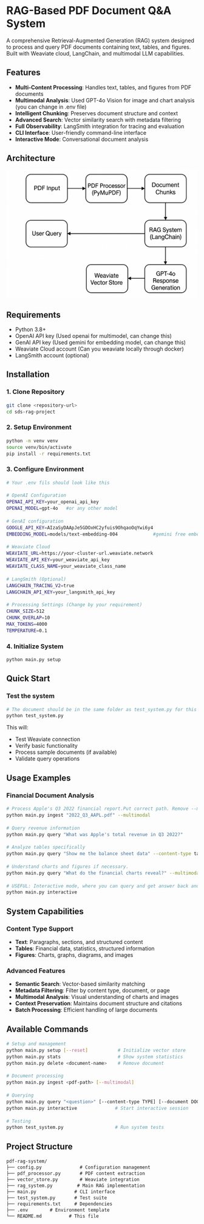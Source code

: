# RAG-Based PDF Document Q&A System

A comprehensive Retrieval-Augmented Generation (RAG) system designed to process and query PDF documents containing text, tables, and figures. Built with Weaviate cloud, LangChain, and multimodal LLM capabilities.

## Features

- **Multi-Content Processing**: Handles text, tables, and figures from PDF documents
- **Multimodal Analysis**: Used GPT-4o Vision for image and chart analysis (you can change in .env file)
- **Intelligent Chunking**: Preserves document structure and context
- **Advanced Search**: Vector similarity search with metadata filtering
- **Full Observability**: LangSmith integration for tracing and evaluation
- **CLI Interface**: User-friendly command-line interface
- **Interactive Mode**: Conversational document analysis

## Architecture

![Architecture](asset/architecture.png)

## Requirements

- Python 3.8+
- OpenAI API key   (Used openai for multimodel, can change this)
- GenAI API key   (Used gemini for embedding model, can change this)
- Weaviate Cloud account    (Can you weaviate locally through docker)
- LangSmith account (optional)

## Installation

### 1. Clone Repository
```bash
git clone <repository-url>
cd sds-rag-project
```

### 2. Setup Environment
```bash
python -m venv venv
source venv/bin/activate  
pip install -r requirements.txt
```

### 3. Configure Environment

```bash
# Your .env fils should look like this

# OpenAI Configuration
OPENAI_API_KEY=your_openai_api_key
OPENAI_MODEL=gpt-4o   #or any other model

# GenAI configuration
GOOGLE_API_KEY=AIzaSyDAApJe5GDOxHC2yfuis9OhqaoOqYwi6y4
EMBEDDING_MODEL=models/text-embedding-004             #gemini free embedding model

# Weaviate Cloud
WEAVIATE_URL=https://your-cluster-url.weaviate.network
WEAVIATE_API_KEY=your_weaviate_api_key
WEAVIATE_CLASS_NAME=your_weaviate_class_name

# LangSmith (Optional)
LANGCHAIN_TRACING_V2=true
LANGCHAIN_API_KEY=your_langsmith_api_key

# Processing Settings (Change by your requirement)
CHUNK_SIZE=512
CHUNK_OVERLAP=10
MAX_TOKENS=4000
TEMPERATURE=0.1

```

### 4. Initialize System
```bash
python main.py setup
```

## Quick Start

### Test the system
```bash
# The document should be in the same folder as test_system.py for this test
python test_system.py
```
This will:
- Test Weaviate connection
- Verify basic functionality
- Process sample documents (if available)
- Validate query operations

## Usage Examples

### Financial Document Analysis
```bash
# Process Apple's Q3 2022 financial report.Put correct path. Remove --multimodal if you want text only modal
python main.py ingest "2022_Q3_AAPL.pdf" --multimodal    

# Query revenue information
python main.py query "What was Apple's total revenue in Q3 2022?"

# Analyze tables specifically
python main.py query "Show me the balance sheet data" --content-type table

# Understand charts and figures if necessary. 
python main.py query "What do the financial charts reveal?" --multimodal

# USEFUL: Interactive mode, where you can query and get answer back and forth through cli in multimodal mode.
python main.py interactive
```


## System Capabilities

### Content Type Support
- **Text**: Paragraphs, sections, and structured content
- **Tables**: Financial data, statistics, structured information
- **Figures**: Charts, graphs, diagrams, and images

### Advanced Features
- **Semantic Search**: Vector-based similarity matching
- **Metadata Filtering**: Filter by content type, document, or page
- **Multimodal Analysis**: Visual understanding of charts and images
- **Context Preservation**: Maintains document structure and citations
- **Batch Processing**: Efficient handling of large documents

## Available Commands

```bash
# Setup and management
python main.py setup [--reset]           # Initialize vector store
python main.py stats                     # Show system statistics
python main.py delete <document-name>    # Remove document

# Document processing
python main.py ingest <pdf-path> [--multimodal]

# Querying
python main.py query "<question>" [--content-type TYPE] [--document DOC] [--multimodal]
python main.py interactive              # Start interactive session

# Testing
python test_system.py                   # Run system tests
```

## Project Structure

```
pdf-rag-system/
├── config.py              # Configuration management
├── pdf_processor.py       # PDF content extraction
├── vector_store.py        # Weaviate integration
├── rag_system.py         # Main RAG implementation
├── main.py              # CLI interface
├── test_system.py       # Test suite
├── requirements.txt     # Dependencies
├── .env        # Environment template
└── README.md          # This file
```

